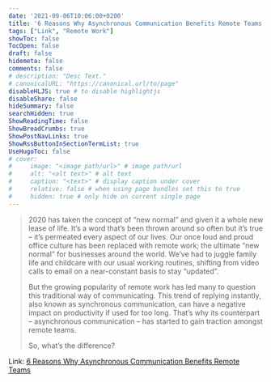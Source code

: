 ```yaml
---
date: '2021-09-06T10:06:00+0200'
title: '6 Reasons Why Asynchronous Communication Benefits Remote Teams Teams'
tags: ["Link", "Remote Work"]
showToc: false
TocOpen: false
draft: false
hidemeta: false
comments: false
# description: "Desc Text."
# canonicalURL: "https://canonical.url/to/page"
disableHLJS: true # to disable highlightjs
disableShare: false
hideSummary: false
searchHidden: true
ShowReadingTime: false
ShowBreadCrumbs: true
ShowPostNavLinks: true
ShowRssButtonInSectionTermList: true
UseHugoToc: false
# cover:
#     image: "<image path/url>" # image path/url
#     alt: "<alt text>" # alt text
#     caption: "<text>" # display caption under cover
#     relative: false # when using page bundles set this to true
#     hidden: true # only hide on current single page
---
```


> 2020 has taken the concept of “new normal” and given it a whole new lease of life. It’s a word that’s been thrown around so often but it’s true – it’s permeated every aspect of our lives. Our once loud and proud office culture has been replaced with remote work; the ultimate “new normal” for businesses around the world. We’ve had to juggle family life and childcare with our usual working routines, shifting from video calls to email on a near-constant basis to stay “updated”.
>
> But the growing popularity of remote work has led many to question this traditional way of communicating. This trend of replying instantly, also known as synchronous communication, can have a negative impact on productivity if used for too long. That’s why its counterpart – asynchronous communication – has started to gain traction amongst remote teams.
>
> So, what’s the difference?

Link: [6 Reasons Why Asynchronous Communication Benefits Remote Teams](https://krisp.ai/blog/asynchronous-communication-benefits/)
